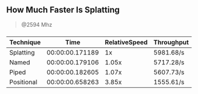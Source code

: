 
How Much Faster Is Splatting
----------------------------
> @2594 Mhz


### 


|Technique |Time           |RelativeSpeed|Throughput|
|----------|---------------|-------------|----------|
|Splatting |00:00:00.171189|1x           |5981.68/s |
|Named     |00:00:00.179106|1.05x        |5717.28/s |
|Piped     |00:00:00.182605|1.07x        |5607.73/s |
|Positional|00:00:00.658263|3.85x        |1555.61/s |




